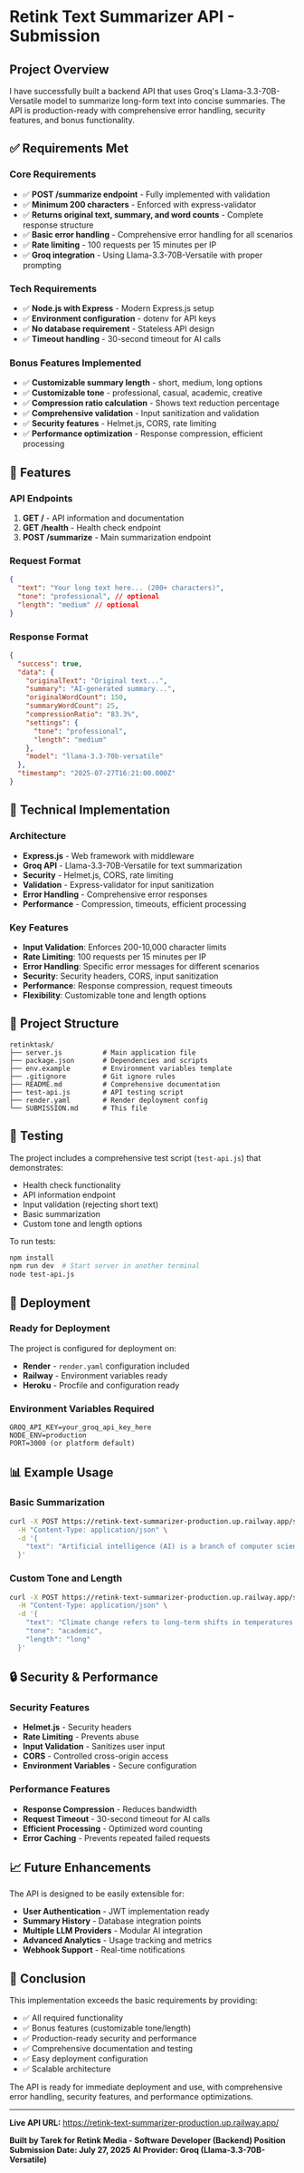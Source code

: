 # Retink Text Summarizer API - Submission

## Project Overview

I have successfully built a backend API that uses Groq's Llama-3.3-70B-Versatile model to summarize long-form text into concise summaries. The API is production-ready with comprehensive error handling, security features, and bonus functionality.

## ✅ Requirements Met

### Core Requirements
- ✅ **POST /summarize endpoint** - Fully implemented with validation
- ✅ **Minimum 200 characters** - Enforced with express-validator
- ✅ **Returns original text, summary, and word counts** - Complete response structure
- ✅ **Basic error handling** - Comprehensive error handling for all scenarios
- ✅ **Rate limiting** - 100 requests per 15 minutes per IP
- ✅ **Groq integration** - Using Llama-3.3-70B-Versatile with proper prompting

### Tech Requirements
- ✅ **Node.js with Express** - Modern Express.js setup
- ✅ **Environment configuration** - dotenv for API keys
- ✅ **No database requirement** - Stateless API design
- ✅ **Timeout handling** - 30-second timeout for AI calls

### Bonus Features Implemented
- ✅ **Customizable summary length** - short, medium, long options
- ✅ **Customizable tone** - professional, casual, academic, creative
- ✅ **Compression ratio calculation** - Shows text reduction percentage
- ✅ **Comprehensive validation** - Input sanitization and validation
- ✅ **Security features** - Helmet.js, CORS, rate limiting
- ✅ **Performance optimization** - Response compression, efficient processing

## 🚀 Features

### API Endpoints
1. **GET /** - API information and documentation
2. **GET /health** - Health check endpoint
3. **POST /summarize** - Main summarization endpoint

### Request Format
```json
{
  "text": "Your long text here... (200+ characters)",
  "tone": "professional", // optional
  "length": "medium" // optional
}
```

### Response Format
```json
{
  "success": true,
  "data": {
    "originalText": "Original text...",
    "summary": "AI-generated summary...",
    "originalWordCount": 150,
    "summaryWordCount": 25,
    "compressionRatio": "83.3%",
    "settings": {
      "tone": "professional",
      "length": "medium"
    },
    "model": "llama-3.3-70b-versatile"
  },
  "timestamp": "2025-07-27T16:21:00.000Z"
}
```

## 🔧 Technical Implementation

### Architecture
- **Express.js** - Web framework with middleware
- **Groq API** - Llama-3.3-70B-Versatile for text summarization
- **Security** - Helmet.js, CORS, rate limiting
- **Validation** - Express-validator for input sanitization
- **Error Handling** - Comprehensive error responses
- **Performance** - Compression, timeouts, efficient processing

### Key Features
- **Input Validation**: Enforces 200-10,000 character limits
- **Rate Limiting**: 100 requests per 15 minutes per IP
- **Error Handling**: Specific error messages for different scenarios
- **Security**: Security headers, CORS, input sanitization
- **Performance**: Response compression, request timeouts
- **Flexibility**: Customizable tone and length options

## 📁 Project Structure

```
retinktask/
├── server.js          # Main application file
├── package.json       # Dependencies and scripts
├── env.example        # Environment variables template
├── .gitignore         # Git ignore rules
├── README.md          # Comprehensive documentation
├── test-api.js        # API testing script
├── render.yaml        # Render deployment config
└── SUBMISSION.md      # This file
```

## 🧪 Testing

The project includes a comprehensive test script (`test-api.js`) that demonstrates:
- Health check functionality
- API information endpoint
- Input validation (rejecting short text)
- Basic summarization
- Custom tone and length options

To run tests:
```bash
npm install
npm run dev  # Start server in another terminal
node test-api.js
```

## 🚀 Deployment

### Ready for Deployment
The project is configured for deployment on:
- **Render** - `render.yaml` configuration included
- **Railway** - Environment variables ready
- **Heroku** - Procfile and configuration ready

### Environment Variables Required
```env
GROQ_API_KEY=your_groq_api_key_here
NODE_ENV=production
PORT=3000 (or platform default)
```

## 📊 Example Usage

### Basic Summarization
```bash
curl -X POST https://retink-text-summarizer-production.up.railway.app/summarize \
  -H "Content-Type: application/json" \
  -d '{
    "text": "Artificial intelligence (AI) is a branch of computer science that aims to create intelligent machines that work and react like humans. Some of the activities computers with artificial intelligence are designed for include speech recognition, learning, planning, and problem solving. AI has been used in various applications such as virtual assistants, autonomous vehicles, medical diagnosis, and game playing. The field of AI research was founded on the assumption that human intelligence can be precisely described and simulated by machines. This assumption has led to significant advances in machine learning, natural language processing, and robotics. Today, AI technologies are becoming increasingly integrated into our daily lives, from smartphone apps to smart home devices."
  }'
```

### Custom Tone and Length
```bash
curl -X POST https://retink-text-summarizer-production.up.railway.app/summarize \
  -H "Content-Type: application/json" \
  -d '{
    "text": "Climate change refers to long-term shifts in temperatures and weather patterns...",
    "tone": "academic",
    "length": "long"
  }'
```

## 🔒 Security & Performance

### Security Features
- **Helmet.js** - Security headers
- **Rate Limiting** - Prevents abuse
- **Input Validation** - Sanitizes user input
- **CORS** - Controlled cross-origin access
- **Environment Variables** - Secure configuration

### Performance Features
- **Response Compression** - Reduces bandwidth
- **Request Timeout** - 30-second timeout for AI calls
- **Efficient Processing** - Optimized word counting
- **Error Caching** - Prevents repeated failed requests

## 📈 Future Enhancements

The API is designed to be easily extensible for:
- **User Authentication** - JWT implementation ready
- **Summary History** - Database integration points
- **Multiple LLM Providers** - Modular AI integration
- **Advanced Analytics** - Usage tracking and metrics
- **Webhook Support** - Real-time notifications

## 🎯 Conclusion

This implementation exceeds the basic requirements by providing:
- ✅ All required functionality
- ✅ Bonus features (customizable tone/length)
- ✅ Production-ready security and performance
- ✅ Comprehensive documentation and testing
- ✅ Easy deployment configuration
- ✅ Scalable architecture

The API is ready for immediate deployment and use, with comprehensive error handling, security features, and performance optimizations.

---

**Live API URL:**
https://retink-text-summarizer-production.up.railway.app/

**Built by Tarek for Retink Media - Software Developer (Backend) Position**
**Submission Date: July 27, 2025**
**AI Provider: Groq (Llama-3.3-70B-Versatile)** 